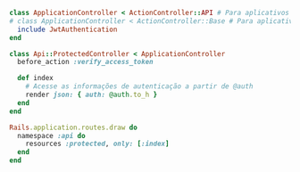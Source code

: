 ```ruby title="app/controllers/application_controller.rb"
class ApplicationController < ActionController::API # Para aplicativos apenas de API
# class ApplicationController < ActionController::Base # Para aplicativos Rails completos
  include JwtAuthentication
end
```

```ruby title="app/controllers/api/protected_controller.rb"
class Api::ProtectedController < ApplicationController
  before_action :verify_access_token

  def index
    # Acesse as informações de autenticação a partir de @auth
    render json: { auth: @auth.to_h }
  end
end
```

```ruby title="config/routes.rb"
Rails.application.routes.draw do
  namespace :api do
    resources :protected, only: [:index]
  end
end
```
